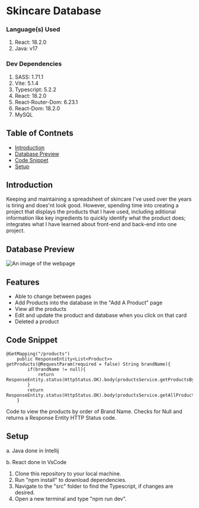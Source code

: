 # Skincare Database

### Language(s) Used

1. React: 18.2.0
2. Java: v17

### Dev Dependencies

1. SASS: 1.71.1
2. Vite: 5.1.4
3. Typescript: 5.2.2
4. React: 18.2.0
5. React-Router-Dom: 6.23.1
6. React-Dom: 18.2.0
7. MySQL

## Table of Contnets

- [Introduction](#introduction)
- [Database Preview](#database-preview)
- [Code Snippet](#code-snippet)
- [Setup](#setup)

## Introduction

Keeping and maintaining a spreadsheet of skincare I've used over the years is tiring and does'nt look good. However, spending time into creating a project that displays the products that I have used, including aditional information like key ingredients to quickly identify what the product does; integrates what I have learned about front-end and back-end into one project.


## Database Preview

![An image of the webpage]()

## Features

- Able to change between pages
- Add Products into the database in the "Add A Product" page
- View all the products
- Edit and update the product and database when you click on that card
- Deleted a product


## Code Snippet

```
@GetMapping("/products")
    public ResponseEntity<List<Product>> getProducts(@RequestParam(required = false) String brandName){
        if(brandName != null){
            return ResponseEntity.status(HttpStatus.OK).body(productsService.getProductsByBrandName(brandName));
        }
        return ResponseEntity.status(HttpStatus.OK).body(productsService.getAllProducts(brandName));
    }
```
Code to view the products by order of Brand Name. Checks for Null and returns a Response Entity HTTP Status code. 

## Setup
a. Java done in Intellij

b. React done in VsCode



1. Clone this repository to your local machine.
2. Run "npm install" to download dependencies.
3. Navigate to the "src" folder to find the Typescript, if changes are desired.
4. Open a new terminal and type "npm run dev".
